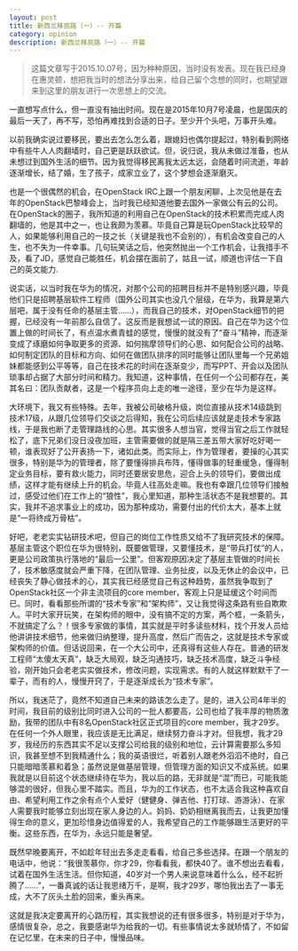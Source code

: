 ```yaml
---
layout: post
title: 新西兰移民路（一）-- 开篇
category: opinion
description: 新西兰移民路（一）-- 开篇
---
```


> 这篇文章写于2015.10.07号，因为种种原因，当时没有发表。现在我已经身在惠灵顿，想把我当时的想法分享出来，给自己留个念想的同时，也期望跟来到这里的朋友进行一次思想上的交流。

一直想写点什么，但一直没有抽出时间。现在是2015年10月7号凌晨，也是国庆的最后一天了，再不写，恐怕再难找到合适的日子。至少开个头吧，万事开头难。

以前我确实说过要移民，要出去怎么怎么着，跟媳妇也偶尔提起过，特别看到网络中有些牛人人肉翻墙时，自己更是跃跃欲试。但，说归说，我从未做过准备，也从未想过到国外生活的细节。因为我觉得移民离我太远太远，会随着时间流逝，年龄逐渐增长，结了婚，生了孩子，成家立业了，这个梦想会逐渐磨灭。

也是一个很偶然的机会，在OpenStack IRC上跟一个朋友闲聊，上次见他是在去年的OpenStack巴黎峰会上，当时我已经知道他要去国外一家做公有云的公司。在OpenStack的圈子，我所知道的利用自己在OpenStack的技术积累而完成人肉翻墙的，他是其中之一，也让我颇为羡慕。毕竟自己算是玩OpenStack比较早的人，如果能够利用自己的一技之长（关键是我也不会别的），有机会改变自己的人生，也不失为一件幸事。几句玩笑话之后，他突然抛出一个工作机会，让我措手不及，看了JD，感觉自己能胜任，机会摆在面前了，姑且一试，顺道也评估一下自己的英文能力.

说实话，以当时我在华为的情况，对那个公司的招聘目标并不是特别感兴趣，毕竟他们只是招聘基层软件工程师（国外公司其实也没几个层级，在华为，我算是第六层吧，属于没有任命的基层主管……），而我自己的技术，对OpenStack细节的把握，已经没有一年前那么自信了。这反而是我想试一试的原因。自己在华为这个位置上做的时间长了，有点温水煮青蛙的感觉，慢慢的就没有了“奋斗”精神，而逐渐变成了琢磨如何争取更多的资源、如何揣摩领导们的心思、如何配合公司的战略、如何制定团队的目标和方向、如何在做团队排序的同时能够让团队里每一个兄弟姐妹都能感到公平等等，自己在技术花的时间在逐渐变少，而写PPT、开会以及团队琐事却占据了大部分时间和精力。我知道，这种事情，在任何一个公司都存在，美其名曰：团队贡献者，这是一个程序员向上走的唯一途径，至少在华为是这样。

大环境下，我又有些特殊。去年，我被公司破格升级，岗位直接从技术14级跳到技术17级，从跟几位领导们交谈之后得知，我在公司后续应该就是走技术专家路线，于是我也断了走管理路线的心思。其实很多人想当官，觉得当官之后工作就轻松了，底下兄弟们没日没夜加班，主管需要做的就是隔三差五带大家好吃好喝一顿，谁表现好了公开表扬一下，诸如此类。而实际上，作为管理者，要操的心其实很多，特别是华为的管理者，除了要懂得排兵布阵，懂得做事的轻重缓急，懂得制定业务目标，要有救火能力，同时还要居安思危，迎合上头的领导们，要做出成绩，这样才能有继续上升的机会。毕竟人往高处走嘛。我也有幸跟几位领导们接触过，感受过他们在工作上的“狼性”，我心里知道，那种生活状态不是我想要的。其实，我并不追求事业上的成功，因为那种成功，需要付出的代价太大，基本上就是“一将终成万骨枯”。

好吧，老老实实钻研技术吧，但自己的岗位工作性质又给不了我研究技术的保障。基层主管这个职位在华为很特别，既要做管理，又要懂技术，是“带兵打仗”的人，更是公司政策执行落地的“最后一公里”。但客观原因决定了基层主管做的时间长了，技术敏感度就会严重下降，在团队管理、业务扯皮，以及无休止的会议中，已经丧失了静心做技术的心，其实我已经感觉自己有这种趋势，虽然我争取到了OpenStack社区一个非主流项目的core member，客观上只是延缓这个时间而已。同时，看看那些所谓的“技术专家”和“架构师”，又让我觉得这条路有些自欺欺人。平时大家开玩笑，在架构师的眼中，没有搞不定的方案，两个框，一条箭头，不就搞定了么？！很多专家做的事情，其实就是平时多读些材料，找个开发人员给他讲讲技术细节，他来做归纳整理，提升高度，然后广而告之，这就是技术专家或架构师的价值。但话说回来，在一个大公司中，还真得有这些人存在。普通的研发工程师“太傻太天真”，缺乏大局观，缺乏沟通技巧，缺乏技术高度，缺乏斗争经验，刚开始只会老老实实做技术，修改问题，实现需求。有的人就这样默默干了一辈子，而有的人，慢慢开窍了，于是逐渐成长为“技术专家”。

所以，我迷茫了，竟然不知道自己未来的路该怎么走了。是的，进入公司4年半的时间，我目前的级别比同时进入公司的一批人都要高，公司也给了我丰厚的物质激励，我带的团队中有8名OpenStack社区正式项目的core member，我才29岁。在任何一个外人眼里，我应该是无比满足，继续努力奋斗才对。但我想，我才29岁，我经历的东西其实不足以支撑公司给我的级别和地位，云计算需要那么多知识，我甚至想不到我精通什么；我的英语很烂，听着别人跟老外滔滔不绝时，自己只能暗暗羡慕和着急；虽然说是做基层管理，但管理方面的知识又不成系统。如果我就是以目前这个状态继续待在华为，我以后的路，无非就是“混”而已，可能我能够混的很好，但我心里不踏实。而且，华为的工作状态，也不太适合我这种喜欢自由、希望利用工作之余有点个人爱好（健健身、弹吉他、打打球、游游泳）、在家人需要我时能够立刻出现在家人身边的人。妈妈、奶奶相继离我而去，让我更加懂得生命的意义，更加珍惜身边值得爱的人，我希望自己的工作能够跟生活更好的平衡。这些东西，在华为，永远只能是奢望。

既然早晚要离开，不如趁年轻出去多走走看看，给自己多些选择。在跟一个朋友的电话中，他说：“我很羡慕你，你才29，你看看我，都快40了。谁不想出去看看，试着在国外生活生活。但你知道，40岁对一个男人来说意味着什么么，经不起折腾了……”，一番真诚的话让我思绪万千，是啊，我才29岁，哪怕我出去了一事无成，大不了灰头土脸的回来，重头再来。

这就是我决定要离开的心路历程，其实我想说的还有很多很多，特别是对于华为，感情很复杂，总之，我要感谢华为给我的一切。有些事情说太多就矫情了，不如留在记忆里，在未来的日子中，慢慢品味。
